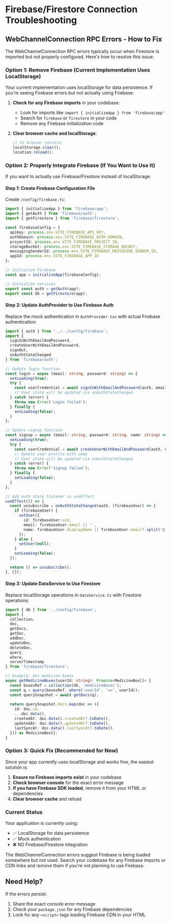 # Firebase/Firestore Connection Troubleshooting

## WebChannelConnection RPC Errors - How to Fix

The WebChannelConnection RPC errors typically occur when Firestore is imported but not properly configured. Here's how to resolve this issue:

### Option 1: Remove Firebase (Current Implementation Uses LocalStorage)

Your current implementation uses localStorage for data persistence. If you're seeing Firebase errors but not actually using Firebase:

1. **Check for any Firebase imports** in your codebase:
   - Look for imports like `import { initializeApp } from 'firebase/app'`
   - Search for `firebase` or `firestore` in your code
   - Remove any Firebase initialization code

2. **Clear browser cache and localStorage**:
   ```javascript
   // In browser console:
   localStorage.clear();
   location.reload();
   ```

### Option 2: Properly Integrate Firebase (If You Want to Use It)

If you want to actually use Firebase/Firestore instead of localStorage:

#### Step 1: Create Firebase Configuration File

Create `/config/firebase.ts`:

```typescript
import { initializeApp } from 'firebase/app';
import { getAuth } from 'firebase/auth';
import { getFirestore } from 'firebase/firestore';

const firebaseConfig = {
  apiKey: process.env.VITE_FIREBASE_API_KEY,
  authDomain: process.env.VITE_FIREBASE_AUTH_DOMAIN,
  projectId: process.env.VITE_FIREBASE_PROJECT_ID,
  storageBucket: process.env.VITE_FIREBASE_STORAGE_BUCKET,
  messagingSenderId: process.env.VITE_FIREBASE_MESSAGING_SENDER_ID,
  appId: process.env.VITE_FIREBASE_APP_ID
};

// Initialize Firebase
const app = initializeApp(firebaseConfig);

// Initialize services
export const auth = getAuth(app);
export const db = getFirestore(app);
```

#### Step 2: Update AuthProvider to Use Firebase Auth

Replace the mock authentication in `AuthProvider.tsx` with actual Firebase authentication:

```typescript
import { auth } from '../../config/firebase';
import { 
  signInWithEmailAndPassword, 
  createUserWithEmailAndPassword,
  signOut,
  onAuthStateChanged
} from 'firebase/auth';

// Update login function
const login = async (email: string, password: string) => {
  setLoading(true);
  try {
    const userCredential = await signInWithEmailAndPassword(auth, email, password);
    // User state will be updated via onAuthStateChanged
  } catch (error) {
    throw new Error('Login failed');
  } finally {
    setLoading(false);
  }
};

// Update signup function
const signup = async (email: string, password: string, name: string) => {
  setLoading(true);
  try {
    const userCredential = await createUserWithEmailAndPassword(auth, email, password);
    // Update user profile with name
    // User state will be updated via onAuthStateChanged
  } catch (error) {
    throw new Error('Signup failed');
  } finally {
    setLoading(false);
  }
};

// Add auth state listener in useEffect
useEffect(() => {
  const unsubscribe = onAuthStateChanged(auth, (firebaseUser) => {
    if (firebaseUser) {
      setUser({
        id: firebaseUser.uid,
        email: firebaseUser.email || '',
        name: firebaseUser.displayName || firebaseUser.email?.split('@')[0] || ''
      });
    } else {
      setUser(null);
    }
    setLoading(false);
  });

  return () => unsubscribe();
}, []);
```

#### Step 3: Update DataService to Use Firestore

Replace localStorage operations in `dataService.ts` with Firestore operations:

```typescript
import { db } from '../config/firebase';
import { 
  collection, 
  doc, 
  getDocs, 
  getDoc,
  addDoc, 
  updateDoc, 
  deleteDoc,
  query,
  where,
  serverTimestamp 
} from 'firebase/firestore';

// Example: Get medicine boxes
async getMedicineBoxes(userId: string): Promise<MedicineBox[]> {
  const boxesRef = collection(db, 'medicineBoxes');
  const q = query(boxesRef, where('userId', '==', userId));
  const querySnapshot = await getDocs(q);
  
  return querySnapshot.docs.map(doc => ({
    id: doc.id,
    ...doc.data(),
    createdAt: doc.data().createdAt?.toDate(),
    updatedAt: doc.data().updatedAt?.toDate(),
    lastSyncAt: doc.data().lastSyncAt?.toDate(),
  })) as MedicineBox[];
}
```

### Option 3: Quick Fix (Recommended for Now)

Since your app currently uses localStorage and works fine, the easiest solution is:

1. **Ensure no Firebase imports exist** in your codebase
2. **Check browser console** for the exact error message
3. **If you have Firebase SDK loaded**, remove it from your HTML or dependencies
4. **Clear browser cache** and reload

### Current Status

Your application is currently using:
- ✅ LocalStorage for data persistence
- ✅ Mock authentication
- ❌ NO Firebase/Firestore integration

The WebChannelConnection errors suggest Firebase is being loaded somewhere but not used. Search your codebase for any Firebase imports or CDN links and remove them if you're not planning to use Firebase.

## Need Help?

If the errors persist:
1. Share the exact console error message
2. Check your `package.json` for any Firebase dependencies
3. Look for any `<script>` tags loading Firebase CDN in your HTML
